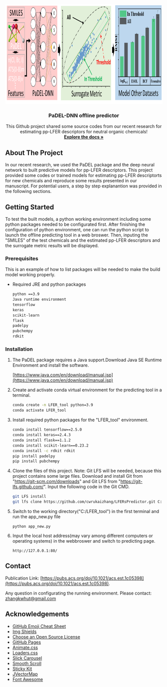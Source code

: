 <!--
*** Thanks for checking out the Best-README-Template. If you have a suggestion
*** that would make this better, please fork the repo and create a pull request
*** or simply open an issue with the tag "enhancement".
*** Thanks again! Now go create something AMAZING! :D
-->



<!-- PROJECT SHIELDS -->
<!--
*** I'm using markdown "reference style" links for readability.
*** Reference links are enclosed in brackets [ ] instead of parentheses ( ).
*** See the bottom of this document for the declaration of the reference variables
*** for contributors-url, forks-url, etc. This is an optional, concise syntax you may use.
*** https://www.markdownguide.org/basic-syntax/#reference-style-links
-->



<!-- PROJECT LOGO -->
<br />
<p align="center">
  <a href="https://github.com/cwrukaizhang/LFERsPredictor/">
    <img src="images/logo.png" alt="logo" width="800" height="320">
  </a>

  <h3 align="center">PaDEL-DNN offline predictor</h3>

  <p align="center">
    This Github project shared some source codes from our recent research for estimating pp-LFER descriptors for neutral organic chemicals!
    <br />
    <a href="https://github.com/cwrukaizhang/LFERsPredictor"><strong>Explore the docs »</strong></a>
    <br />
</p>



<!-- TABLE OF CONTENTS -->



<!-- ABOUT THE PROJECT -->
## About The Project

In our recent research, we used the PaDEL package and the deep neural network to built predictive models for pp-LFER descriptors. This project provided some codes or trained models for estimating pp-LFER descriptorts for new chemicals and reproduce some results presented in our manuscript. For potential users, a step by step explanantion was provided in the following sections.


<!-- GETTING STARTED -->
## Getting Started

To test the built models, a python working environment including some python packages needed to be configurated first. After finishing the configuration of python environment, one can run the python script to launch the offline predicting tool in a web broswer. Then, inputing the "SMILES" of the test chemicals and the estimated pp-LFER descriptors and the surrogate metric results will be displayed.


### Prerequisites

This is an example of how to list packages will be needed to make the build model working properly.
* Required JRE and python packages
  ```sh
  python ==3.9
  Java runtime environment
  tensorflow
  keras
  scikit-learn
  flask
  padelpy
  pubchempy
  rdkit
  ```

### Installation

1. The PaDEL package requires a Java support.Download Java SE Runtime Environment and install the software.

   [https://www.java.com/en/download/manual.jsp](https://www.java.com/en/download/manual.jsp)
   
2. Create and activate conda virtual environment for the predicting tool in a terminal.
   ```sh
   conda create -n LFER_tool python=3.9
   conda activate LFER_tool
   ```
3. Install required python packages for the "LFER_tool" environment.
   ```sh
   conda install tensorflow==2.5.0
   conda install keras==2.4.3
   conda install flask==1.1.2
   conda install scikit-learn==0.23.2
   conda install -c rdkit rdkit
   pip install padelpy
   pip install pubchempy
   
   ```
4. Clone the files of this project. Note: Git LFS will be needed, because this project contains some large files. 
   Download and install Git from "https://git-scm.com/downloads" and  Git LFS from "https://git-lfs.github.com/". 
   Input the following code in the Git CMD.
   ```sh
   git LFS install
   git lfs clone https://github.com/cwrukaizhang/LFERsPredictor.git C:/LFER_tool  # clone the project to directory C:/LFER_tool 
   ```
5. Switch to the working directory("C:/LFER_tool") in the first terminal and run the app_new.py file
   ```JS
   python app_new.py
   ```
6. Input the local host address(may vary among different computers or operating systems) in the webbroswer and switch to predicting page.
   ```JS
   http://127.0.0.1:80/
   ````

<!-- CONTACT -->
## Contact

Publication Link: [https://pubs.acs.org/doi/10.1021/acs.est.1c05398](https://pubs.acs.org/doi/10.1021/acs.est.1c05398).

Any question in configurating the running environment. Please contact: [zhangkwhut@gmail.com](zhangkwhut@gmail.com)


<!-- ACKNOWLEDGEMENTS -->
## Acknowledgements
* [GitHub Emoji Cheat Sheet](https://www.webpagefx.com/tools/emoji-cheat-sheet)
* [Img Shields](https://shields.io)
* [Choose an Open Source License](https://choosealicense.com)
* [GitHub Pages](https://pages.github.com)
* [Animate.css](https://daneden.github.io/animate.css)
* [Loaders.css](https://connoratherton.com/loaders)
* [Slick Carousel](https://kenwheeler.github.io/slick)
* [Smooth Scroll](https://github.com/cferdinandi/smooth-scroll)
* [Sticky Kit](http://leafo.net/sticky-kit)
* [JVectorMap](http://jvectormap.com)
* [Font Awesome](https://fontawesome.com)





<!-- MARKDOWN LINKS & IMAGES -->
<!-- https://www.markdownguide.org/basic-syntax/#reference-style-links -->
[contributors-shield]: https://img.shields.io/github/contributors/othneildrew/Best-README-Template.svg?style=for-the-badge
[contributors-url]: https://github.com/othneildrew/Best-README-Template/graphs/contributors
[forks-shield]: https://img.shields.io/github/forks/othneildrew/Best-README-Template.svg?style=for-the-badge
[forks-url]: https://github.com/othneildrew/Best-README-Template/network/members
[stars-shield]: https://img.shields.io/github/stars/othneildrew/Best-README-Template.svg?style=for-the-badge
[stars-url]: https://github.com/othneildrew/Best-README-Template/stargazers
[issues-shield]: https://img.shields.io/github/issues/othneildrew/Best-README-Template.svg?style=for-the-badge
[issues-url]: https://github.com/othneildrew/Best-README-Template/issues
[license-shield]: https://img.shields.io/github/license/othneildrew/Best-README-Template.svg?style=for-the-badge
[license-url]: https://github.com/othneildrew/Best-README-Template/blob/master/LICENSE.txt
[linkedin-shield]: https://img.shields.io/badge/-LinkedIn-black.svg?style=for-the-badge&logo=linkedin&colorB=555
[linkedin-url]: https://linkedin.com/in/othneildrew
